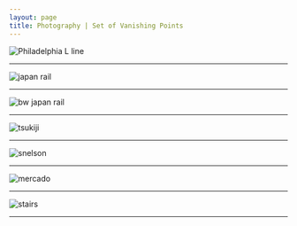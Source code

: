 ```yaml
---
layout: page
title: Photography | Set of Vanishing Points
---
```

![Philadelphia L line](https://lh3.googleusercontent.com/4Cv-IGVlZqUBy0BD2LxfqJQZ1LsERPf_KUi3YqAV-owvKzRRxLrrS2369Es9ow-gqrWwcAdD6CXraHm4-8PeWSSzqKWELgQrUc21o89mLxQQYqrfKCiUNCVVtCfFLbdNGsmd82NG9Cn6PIVTF67PMpeXzyIrdGZEEZG6JZiIegiLFtHE9IhuhnTbtr_6KeDhHz2jzs_fESjDFPBnRFTLUnQnRqLj7aJtaO3nurZn0NUPxdew-9W4fgTD620-XlAuzPNzGe6Lt4LCK0EoxD6Zp4-O4MvxhoX_QZaP95HuojZZjmln749-0uqRMYx_6065t7leXO6K439DvqS8f3xCAyfREETI47Jc6p2t8RcQ_k155nGc8Ul0yKSOQqVKJtHSx2S1XGGt0MVtHYmxcQnLcujbS1p6waJULCtcb77097B1333jjTXe1mJydW3_cO2aNFx31xFxWMHqURJBMLcfSrBqHS63GyZJS4VEOBeCs-9UI7v1ay_0ZN_X-Rw3uhLxreSYRBv0JHhANcLpj-fo3VvfknCyXa9pkxV5wB9Y25RveqYUM817PR6aVgumFxN9tuZ6zU4pyKn3IgyBJKEOMD1CZHBSq5W8vA2qws--gya2VQ6QuI38KvjKkwJQJzGOaDaSsNf6CRA9KuwvI9PjmYK7QMHll_uzJVbyvkUvzQRBPeM=w2292-h1528-no)

***

![japan rail](https://lh3.googleusercontent.com/QGz22Fh8QoEjSd3AWoaPC53dAazL7WSk1qu_biyh_PuQ0Nl7kFoV-q0lgJFosgmbwHZdT0n-ajqB9OpmyFFYwdvG968fsY6rmSuyIJ7aRrn3ABhrLsgjIjy5fZI6DSwNwXSiVMHW5GXVWRX_csYL3gOK3-l5Ns1ezHl7Vz6-Lor3EUTjpcIA_DuZlzU5ls9aZun9GXGjBv-77-haVTs-HuARABCAWPLhkJMcevjZXc7YdAkHEwkWxwNhBWk4Iq5F-jg9t5W0za1h_SzA4kytkbRf7uPSqgu0gksem-rdm8wv5dceOp79t0aszD-ecJ6mZV9E9ZZZ3UyJ067FJaFDWG51ecrfrA9s7mMcN-lDZs9XCvHjg_jDyf1aTj5ns0RnGmoFqNYnqXYgcTA0sF-9S9RSI7cLJa6YNFK5bXJ1ay0I-LcWaScdUdp2fq7xHXwYAsTYenQz-ejreAKiMchtlQZtJHjPOn7pH1kU6PDHFAn4UEEDXSWyBX-D1D9Uec2iEePh_wDezTfwzaoFfpjCKL1wFhRUD1sGnF3v0M50H973YtLLuqVSqfLJrZk_nnjX058robtU6ionSIfKCkMGxsGRx-mWSAoIjz5v-NyK3Zr7ElB8wiYJEA=w2266-h1676-no)

***

![bw japan rail](https://lh3.googleusercontent.com/wl3qVO0tde049UgIUC_OP77MmMxPMSlRKkx7RuFsYFOZp8BsYACBTwT3Wc9AN_Qc45nFYelvh6Fzu70_YBM-Z8u7OtSzcrqGUs68mZzMHG5GjdUiHIB_2HeMjjGbuX9W1Ta1jYDjiuJiEFJu4onl9Tgilg7k0HS2YRgMuk7UuY8mVJEWTb6L6-4P59h1VmgVPnfJfS3jFDG-ZZNGJxfGmzq0hUmf3mXDKMtoBzr3_qKfdH-lYYgB6hjgtba_NmtAhTqXbjwhER9ByXiqfoB5RayswKxoPSe7Neyi9ZFuNUY-hEAPfIfMcnasWSGfahGkP-dspTEGvPs8PXXqe_kOZyqc2JSTyq_fuTRnymKtobpul24b0VP_IkgkEkBMNPHudjNqJYPHGJG3O24-v6jrRaoSFxB2M85QfS2GdkC3ObRrYzKxUkxgLYYI-miIoMFXrUnhtNW7gyl5HsDwTCvQS_16vj9O9_jLb0FLFsbmfeYU3JexX_OeBjhLmpZLtpS90ZCDvQiRqncTR6CDeEE14oiqQhbCFx8IOpK5QenBx94yOogL02ChsXa67aiRJQL8gk4Z-r77D-fT5Muv95uF7FTl5FZUlJ-qQx36OiRH0jH057XFFy47Fg=w2286-h1676-no)

***

![tsukiji](https://lh3.googleusercontent.com/F70rej7vVeegnubOj-wvnpZ-g0zEW0BVAeYwwacwCMZpBj0LihC6kSqQw6uj96Um-oCvrhoF8NQrpxg-xIg_7db4OyPO78sU_R7CxUZSzabgtzPXP_uHH4iDtyzkcjh06jxwRg1aLviIgR1e1IFqAveLeSieupGtaWgjLk6sOo6AyUBjEjCp2P3uubIBQu17vM5Amj5l2Pvr_HTHo0i817vixbgA2yvOSuqZ9iHHDPjiP7KpW079HQykJg2fFdRtwZIUT9s7Kzxwek98xtKia4WTrL9stTtmegUQP_7t80tCQnlmcbEov92Molk30X0cf0No-ZvlRss_iSinoF3jnrXvDU87HXlI5HCRl1cLNrkS3fUFlEtr0PI9PYJH8FSNUuJbk62mNw-hO7HVIW3bhVO6u41PWIoIZwAfcsG9scAQO8UUqMsxyCoAcB-oeIIpZRtXzOR-v_BZSmK_alOL3hPdXk-khvpQmoeO3Blktmqbm-ff_9htA6v1z7oj0jgWs-McbVgh8pKyg45E90jC7_vohu0Wsj-Cs3gtVizqWByAMDZga36dypnzGM96yDtaekueemBgRryU8b_p-z_iwscd2GmLOjuvf730gQ8X1KKQI1Qs__V4uD4adqBnb5PHk3-3s6AJIHjOIU_sDZ5lx4zrVME_rxqMqy4k8qypNlEQoIg=w2292-h1528-no)

***

![snelson](https://lh3.googleusercontent.com/F4-teklqN3G2N8Y-LOagkxi-c-qwITw0TEUv9iLCbqB5wNRgp5oo3SP6bDsc45gpwtQEiuR7mzlKPbuvKDbJlY7M4uR4U1k-GRKqDZHPnziYRX7AgdgK9PAKyAqDdOhHupBNoYUAv0zYPHhDSRobWqfvuSctg24KwRjAkaK9dssaGwxHp3V6PP_6jI8X3URgMmeem_B-RKGUc_aTuRT6PMKRuyR5f69W4dvd6WH1Xub_3PiogIuKKLmuTblePNoihXNmnhRwH6VkSa1-wp_ExqbfshJL4OEyzFfmdc2Ir-y9kaKhCQUsEjOgVxsqN6KBLMohIKVs8JCRGLTgE50SwZ2IBx8Uk0WGKd_7BhMTs_HCeQIKDrJAqqSNf6bOIGP7ex18OrRO2XxcBSGzig1PqzNN4HhwUfuUSOjT-NVWsmIPjOM2Z06myhHq22ANvbB-Y4fSu5Ohc0Gh1ck7dB61lywOzy82A9gQ9vYLu-lO_z1Q6nglfcHSw9DRHCds8YAaUV3nIYwWm5V_zskRbeC9s7HmGSpmgKDylXb4w3_cHGPt5vFc43mDWdMH7o0iuuy-Ub4Di46GUDTFyZZ7oSLz6O1kxc4C8wZN-XKsgbPBvkxAh6exLXyryJIfOk7TaMCAMUhbgJ1ADm22RER7I9FBJD0z38azqobLqAkb0953AiDrPsE=w2292-h1528-no)

***

![mercado](https://lh3.googleusercontent.com/n1AUUpW_GvRBZml8wd281B5INK8xRAdXAJbEygL0TOHlGt23T9yJQPlrdMpIebH2bc1-CZnwpu7Gkl52E8MVo-KV5SZ8b_SaLTYIiFr3Tu5I79RYLUHWdSh7OqjeuvgdcBKSEZgFlPYgMa9mdtzhxOdR2gSxv_jvbzTbssSHOURECIUJ0Mowkl5aPnLQ5StSMFBQ4ed6Z_MI8pfBaDnHROlQ91FGN0lQqwnzv8x1QjYDTQ_28rH_j_GcwqmsUEOIsgqAksfJrCWf9G5iL6htMxet3WWQl5O1UsGWKKyFNpsSPutoN8fS2S0smBcmqjM8IbJdY15BJfoZn3UAwHOgw_aE88sTV795W6_3NG6UR2_oZaixU82iR9Oly7amipy-BkFhpqqr2UHB0-q-y0kX1NDId9OTdFY-1N8ktz8rqmgV_zFnafzZoJRj4NkKsWv9dm94fL8mSPIggzsxwkQvWSHaKXcqkGeff6j4zfFsH3Eel7nYeCNDBihRQt8vTs6pVvgRxtAWoOHYEJb5Q4J-KOx5NDx6S9oKrEKoRi_JUdSVwV58jp5os5Cfc0ldEAgukXJz1u6Jqde8i8KeZ19DuWuz_66XmARoyHrN0Is3qZMUwlR6T5PYLvVxKg74kf_0uzGeEYvg5kcEk2MEu-8hlLTfDlE3O00v215YVtryT5372zQ=w2292-h1528-no)

***

![stairs](https://lh3.googleusercontent.com/zwHIbjYRvDsB_kddKTZqOY_OS-f-nX4SJV3xqAVs4iXkF57n1VxGQye1qlEU1RLW_qO3-m3VS9-5kl8yVnAKGD9_1DSn4SukRjGZ-vWC_CconRx5Gwyu95fRkQSV6qL1ndA_8MKAaEHquo-5WesWAZmnQQnAAKvKI01g8ssaI2Q5Ax3yuPvKl31dx1iHDK99ASTSKSfqFHW2vy8ZNifWfrHz_BsFfXKHy19glecfLK8pTaTuYYvJgRtJ4VZpGlOZisInP9Yf8Hxi1URmTUYBIxT3K6DU-ejaGDn0hoGTc1Iu1esTt6mxfZRWj1pqspQYLp-a0aklPSx-jgfZvmROOTeSyWPcDKn6E-Yd91rMrQX3Y9D0VNeGUENpDQYT6yC5a5lwZjUgmVFzo0chsrQzsIVkTg82uhEXAYb54sfltY04lc-rddmEln7Vi74heryVu-ErQSTTZQpY7_bHJm4dTjRkC2vjuCGTLZJKEonoy33yh3RsT0hXM_wzDZNOzdsjSfd6JCtwNcZZYxsj9MUjGuCzs88XALe6ZTVM--KdJ42E5F71a7H97HrsvS9m73nXWv3o44VrMxe0Z8UrPah9_XrrVabtXyI3A6nEaJcBLFyz__PZItlsIG5ynEhgR7jxi4g5mkET09_-E_E5oO3iaMgu8NHJM8pY_Duld7N3AXuWylw=w2292-h1528-no)

***